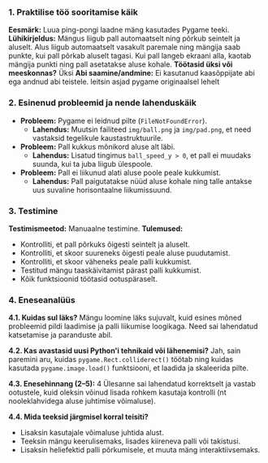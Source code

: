 ### 1. Praktilise töö sooritamise käik
**Eesmärk:** Luua ping-pongi laadne mäng kasutades Pygame teeki.
**Lühikirjeldus:** Mängus liigub pall automaatselt ning põrkub seintelt ja aluselt. Alus liigub automaatselt vasakult paremale ning mängija saab punkte, kui pall põrkab aluselt tagasi. Kui pall langeb ekraani alla, kaotab mängija punkti ning pall asetatakse aluse kohale.
**Töötasid üksi või meeskonnas?** Üksi
**Abi saamine/andmine:** Ei kasutanud kaasõppijate abi ega andnud abi teistele. leitsin asjad pygame originaalsel lehelt

### 2. Esinenud probleemid ja nende lahenduskäik
- **Probleem:** Pygame ei leidnud pilte (`FileNotFoundError`).
  - **Lahendus:** Muutsin failiteed `img/ball.png` ja `img/pad.png`, et need vastaksid tegelikule kaustastruktuurile.
- **Probleem:** Pall kukkus mõnikord aluse alt läbi.
  - **Lahendus:** Lisatud tingimus `ball_speed_y > 0`, et pall ei muudaks suunda, kui ta juba liigub ülespoole.
- **Probleem:** Pall ei liikunud alati aluse poole peale kukkumist.
  - **Lahendus:** Pall paigutatakse nüüd aluse kohale ning talle antakse uus suvaline horisontaalne liikumissuund.

### 3. Testimine
**Testimismeetod:** Manuaalne testimine.
**Tulemused:**
- Kontrolliti, et pall põrkuks õigesti seintelt ja aluselt.
- Kontrolliti, et skoor suureneks õigesti peale aluse puudutamist.
- Kontrolliti, et skoor väheneks peale palli kukkumist.
- Testitud mängu taaskäivitamist pärast palli kukkumist.
- Kõik funktsioonid töötasid ootuspäraselt.

### 4. Eneseanalüüs
**4.1. Kuidas sul läks?**
Mängu loomine läks sujuvalt, kuid esines mõned probleemid pildi laadimise ja palli liikumise loogikaga. Need sai lahendatud katsetamise ja paranduste abil.

**4.2. Kas avastasid uusi Python'i tehnikaid või lähenemisi?**
Jah, sain paremini aru, kuidas `pygame.Rect.colliderect()` töötab ning kuidas kasutada `pygame.image.load()` funktsiooni, et laadida ja skaleerida pilte.

**4.3. Enesehinnang (2–5):** 4
Ülesanne sai lahendatud korrektselt ja vastab ootustele, kuid oleksin võinud lisada rohkem kasutaja kontrolli (nt nooleklahvidega aluse juhtimise võimaluse).

**4.4. Mida teeksid järgmisel korral teisiti?**
- Lisaksin kasutajale võimaluse juhtida alust.
- Teeksin mängu keerulisemaks, lisades kiireneva palli või takistusi.
- Lisaksin heliefektid palli põrkumisele, et muuta mäng interaktiivsemaks.

